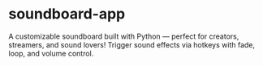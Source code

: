 # soundboard-app
A customizable soundboard built with Python — perfect for creators, streamers, and sound lovers! Trigger sound effects via hotkeys with fade, loop, and volume control.
